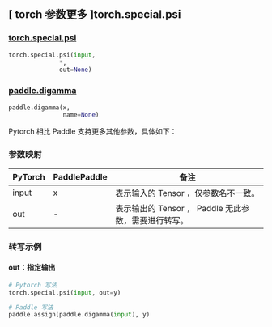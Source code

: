 ## [ torch 参数更多 ]torch.special.psi
### [torch.special.psi](https://pytorch.org/docs/stable/special.html#torch.special.psi)
```python
torch.special.psi(input,
              *,
              out=None)
```

### [paddle.digamma](https://www.paddlepaddle.org.cn/documentation/docs/zh/api/paddle/special.digamma_cn.html)
```python
paddle.digamma(x,
               name=None)
```

Pytorch 相比 Paddle 支持更多其他参数，具体如下：
### 参数映射
| PyTorch       | PaddlePaddle | 备注                                                   |
| ------------- | ------------ | ------------------------------------------------------ |
|  input  |  x  | 表示输入的 Tensor ，仅参数名不一致。  |
|  out  | -  | 表示输出的 Tensor ， Paddle 无此参数，需要进行转写。    |

### 转写示例
#### out：指定输出
```python
# Pytorch 写法
torch.special.psi(input, out=y)

# Paddle 写法
paddle.assign(paddle.digamma(input), y)
```
